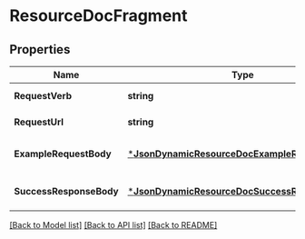 # ResourceDocFragment

## Properties
Name | Type | Description | Notes
------------ | ------------- | ------------- | -------------
**RequestVerb** | **string** |  | [default to null]
**RequestUrl** | **string** |  | [default to null]
**ExampleRequestBody** | [***JsonDynamicResourceDocExampleRequestBody**](JsonDynamicResourceDoc_example_request_body.md) |  | [optional] [default to null]
**SuccessResponseBody** | [***JsonDynamicResourceDocSuccessResponseBody**](JsonDynamicResourceDoc_success_response_body.md) |  | [optional] [default to null]

[[Back to Model list]](../README.md#documentation-for-models) [[Back to API list]](../README.md#documentation-for-api-endpoints) [[Back to README]](../README.md)


